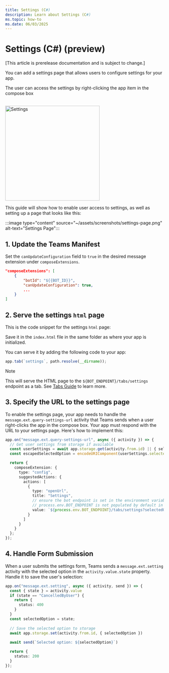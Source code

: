```yaml
---
title: Settings (C#)
description: Learn about Settings (C#)
ms.topic: how-to
ms.date: 06/03/2025
---
```


# Settings (C#) (preview)

[This article is prerelease documentation and is subject to change.]

You can add a settings page that allows users to configure settings for your app.

The user can access the settings by right-clicking the app item in the compose box

<br/>   
<img src={SettingsImgUrl} height="300px" alt="Settings" />

This guide will show how to enable user access to settings, as well as setting up a page that looks like this:

:::image type="content" source="~/assets/screenshots/settings-page.png" alt-text="Settings Page":::

## 1. Update the Teams Manifest

Set the `canUpdateConfiguration` field to `true` in the desired message extension under `composeExtensions`.

```json
"composeExtensions": [
    {
        "botId": "${{BOT_ID}}",
        "canUpdateConfiguration": true,
        ...
    }
]
```

## 2. Serve the settings `html` page

This is the code snippet for the settings `html` page:

<FileCodeBlock
    lang="html"
    src="/generated-snippets/ts/index.snippet.message-ext-settings-page.html"
/>

Save it in the `index.html` file in the same folder as where your app is initialized.

You can serve it by adding the following code to your app:

```ts
app.tab(`settings`, path.resolve(__dirname));
```

> [!NOTE]
> This will serve the HTML page to the `${BOT_ENDPOINT}/tabs/settings` endpoint as a tab. See [Tabs Guide](../tabs/README.md) to learn more.

## 3. Specify the URL to the settings page

To enable the settings page, your app needs to handle the `message.ext.query-settings-url` activity that Teams sends when a user right-clicks the app in the compose box. Your app must respond with the URL to your settings page. Here's how to implement this:

```ts
app.on("message.ext.query-settings-url", async ({ activity }) => {
  // Get user settings from storage if available
  const userSettings = await app.storage.get(activity.from.id) || { selectedOption: '' }
  const escapedSelectedOption = encodeURIComponent(userSettings.selectedOption);

  return {
    composeExtension: {
      type: "config",
      suggestedActions: {
        actions: [
          {
            type: "openUrl",
            title: "Settings",
            // ensure the bot endpoint is set in the environment variables
            // process.env.BOT_ENDPOINT is not populated by default in the Teams Toolkit setup. 
            value: `${process.env.BOT_ENDPOINT}/tabs/settings?selectedOption=${escapedSelectedOption}`
          }
        ]
      }
    }
  };
});
```

## 4. Handle Form Submission

When a user submits the settings form, Teams sends a `message.ext.setting` activity with the selected option in the `activity.value.state` property. Handle it to save the user's selection:

```ts
app.on("message.ext.setting", async ({ activity, send }) => {
  const { state } = activity.value
  if (state == "CancelledByUser") {
    return {
      status: 400
    }
  }
  const selectedOption = state;
  
  // Save the selected option to storage
  await app.storage.set(activity.from.id, { selectedOption })
  
  await send(`Selected option: ${selectedOption}`)

  return {
    status: 200
  }
});
```